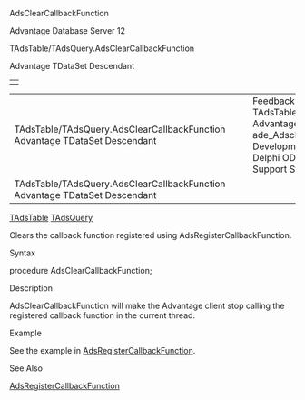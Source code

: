 AdsClearCallbackFunction




Advantage Database Server 12  

TAdsTable/TAdsQuery.AdsClearCallbackFunction

Advantage TDataSet Descendant

|  |
| --- |
|  |

|  |  |  |  |  |
| --- | --- | --- | --- | --- |
| TAdsTable/TAdsQuery.AdsClearCallbackFunction  Advantage TDataSet Descendant |  |  | Feedback on: Advantage Database Server 12 - TAdsTable/TAdsQuery.AdsClearCallbackFunction Advantage TDataSet Descendant ade\_Adsclearcallbackfunction Advantage Web Development > Advantage Delphi OData Client > Delphi OData Components > TODataSet / Dear Support Staff, |  |
| TAdsTable/TAdsQuery.AdsClearCallbackFunction  Advantage TDataSet Descendant |  |  |  |  |

[TAdsTable](ade_tadstable_7.htm) [TAdsQuery](ade_tadsquery.htm)

Clears the callback function registered using AdsRegisterCallbackFunction.

Syntax

procedure AdsClearCallbackFunction;

Description

AdsClearCallbackFunction will make the Advantage client stop calling the registered callback function in the current thread.

Example

See the example in [AdsRegisterCallbackFunction](ade_adsregistercallbackfunction.htm).

See Also

[AdsRegisterCallbackFunction](ade_adsregistercallbackfunction.htm)